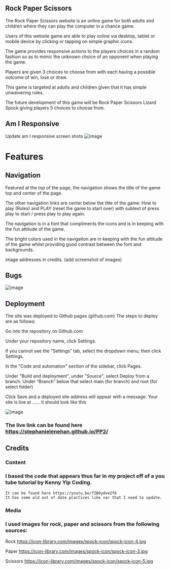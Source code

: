 
## Rock Paper Scissors

The Rock Paper Scissors website is an online game for both adults and children where they can play the computer in a chance game. 

Users of this website game are able to play online via desktop, tablet or mobile device by clicking or tapping on simple graphic icons. 

The game provides responsive actions to the players choices in a random fashion so as to mimic the unknown choice of an opponent when playing the game. 

Players are given 3 choices to choose from with each having a possible outcome of win, lose or draw. 

This game is targeted at adults and children given that it has simple unwaivering rules. 

The future development of this game will be Rock Paper Scissors Lizard Spock giving players 5 choices to choose from. 

## Am I Responsive

Update am I responsive screen shots
![image](https://user-images.githubusercontent.com/35435182/225466447-8babfa83-5989-4ef8-8421-067ac061930b.png)


# Features

## Navigation

Featured at the top of the page, the navigation shows the title of the game top and center of the page. 

The other navigation links are center below the title of the game: How to play (Rules) and PLAY (reset the game to start over) with subtext of press play to start / press play to play again. 

The navigation is in a font that compliments the icons and is in keeping with the fun attitude of the game. 

The bright colors used in the navigation are in keeping with the fun attitude of the game whilst providing good contrast between the font and backgrounds. 


image addresses in credits. (add screenshot of images)


## Bugs

![image](https://user-images.githubusercontent.com/35435182/225475927-298716f8-4480-4994-b47b-356204b038d5.png)


## Deployment

The site was deployed to Github pages (github.com) The steps to deploy are as follows: 

Go into the repository on Github.com

Under your repository name, click Settings. 

If you cannot see the "Settings" tab, select the dropdown menu, then click Settings.

In the "Code and automation" section of the sidebar, click Pages.

Under "Build and deployment", under "Source", select Deploy from a branch. Under “Branch” below that select main (for branch) and root (for select folder)

Click Save and a deployed site address will appear with a message: Your site is live at ……  it should look like this 

![image](https://user-images.githubusercontent.com/35435182/225465134-fa0e0598-5c24-417a-aee6-d86a0a97ce71.png)


### The live link can be found here https://stephanielenehan.github.io/PP2/

## Credits

### Content

### I based the code that appears thus far in my project off of a you tube tutorial by Kenny Yip Coding. 
    It can be found here https://youtu.be/fIBOydve2f8
    It has some old out of date practices like var that I need to update. 
   
### Media 

### I used images for rock, paper and scissors from the following sources: 

Rock https://icon-library.com/images/spock-icon/spock-icon-4.jpg

Paper https://icon-library.com/images/spock-icon/spock-icon-3.jpg

Scissors https://icon-library.com/images/spock-icon/spock-icon-5.jpg



